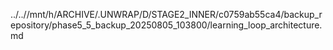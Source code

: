 ../..//mnt/h/ARCHIVE/.UNWRAP/D/STAGE2_INNER/c0759ab55ca4/backup_repository/phase5_5_backup_20250805_103800/learning_loop_architecture.md
